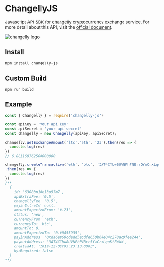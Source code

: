 # ChangellyJS

Javascript API SDK for [changelly](https://changelly.com/?ref_id=oz145mh990w1b4wr) cryptocurrency exchange service. For more detail about this API, visit the [official document](https://old.changelly.com/developers).

![changelly logo](https://i.imgur.com/GN2626g.png)

## Install

```shell
npm install changelly-js
```

## Custom Build

```shell
npm run build
```

## Example

```javascript
const { Changelly } = require('changelly-js')

const apiKey = 'your api key'
const apiSecret = 'your api secret'
const changelly = new Changelly(apiKey, apiSecret);

changelly.getExchangeAmount('ltc','eth', '23').then(res => {
  console.log(res)
})
// 6.881168762500000000

changelly.createTransaction('eth', 'btc', '3AT4CYbw8UVNPhPNBrr5YwCrxLquKtFWWx', '0.23')
.then(res => {
  console.log(res)
})
/**
  {
    id: '6308bn10e13o97m7',
    apiExtraFee: '0.5',
    changellyFee: '0.5',
    payinExtraId: null,
    amountExpectedFrom: '0.23',
    status: 'new',
    currencyFrom: 'eth',
    currencyTo: 'btc',
    amountTo: 0,
    amountExpectedTo: '0.00455935',
    payinAddress: '0xda6e060cdedd5ecdfe650b68e04c278ac0fee244',
    payoutAddress: '3AT4CYbw8UVNPhPNBrr5YwCrxLquKtFWWx',
    createdAt: '2019-12-09T03:23:13.000Z',
    kycRequired: false
  }
**/

```
